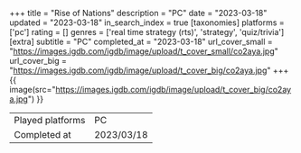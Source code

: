 +++
title = "Rise of Nations"
description = "PC"
date = "2023-03-18"
updated = "2023-03-18"
in_search_index = true
[taxonomies]
platforms = ['pc']
rating = []
genres = ['real time strategy (rts)', 'strategy', 'quiz/trivia']
[extra]
subtitle = "PC"
completed_at = "2023-03-18"
url_cover_small = "https://images.igdb.com/igdb/image/upload/t_cover_small/co2aya.jpg"
url_cover_big = "https://images.igdb.com/igdb/image/upload/t_cover_big/co2aya.jpg"
+++
{{ image(src="https://images.igdb.com/igdb/image/upload/t_cover_big/co2aya.jpg") }}

|              |            |
| ------------ | ---------- |
| Played platforms    | PC |
| Completed at | 2023/03/18 |

